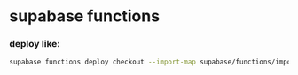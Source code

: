 # supabase functions 


### deploy like:
```sh
supabase functions deploy checkout --import-map supabase/functions/import_map.json
```